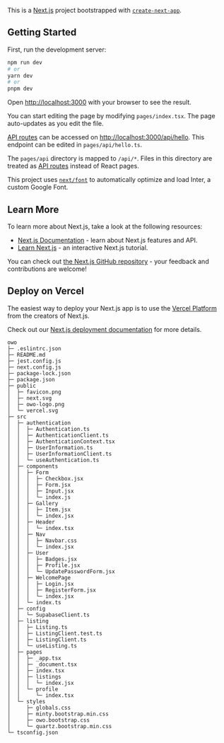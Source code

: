 This is a [Next.js](https://nextjs.org/) project bootstrapped with [`create-next-app`](https://github.com/vercel/next.js/tree/canary/packages/create-next-app).

## Getting Started

First, run the development server:

```bash
npm run dev
# or
yarn dev
# or
pnpm dev
```

Open [http://localhost:3000](http://localhost:3000) with your browser to see the result.

You can start editing the page by modifying `pages/index.tsx`. The page auto-updates as you edit the file.

[API routes](https://nextjs.org/docs/api-routes/introduction) can be accessed on [http://localhost:3000/api/hello](http://localhost:3000/api/hello). This endpoint can be edited in `pages/api/hello.ts`.

The `pages/api` directory is mapped to `/api/*`. Files in this directory are treated as [API routes](https://nextjs.org/docs/api-routes/introduction) instead of React pages.

This project uses [`next/font`](https://nextjs.org/docs/basic-features/font-optimization) to automatically optimize and load Inter, a custom Google Font.

## Learn More

To learn more about Next.js, take a look at the following resources:

- [Next.js Documentation](https://nextjs.org/docs) - learn about Next.js features and API.
- [Learn Next.js](https://nextjs.org/learn) - an interactive Next.js tutorial.

You can check out [the Next.js GitHub repository](https://github.com/vercel/next.js/) - your feedback and contributions are welcome!

## Deploy on Vercel

The easiest way to deploy your Next.js app is to use the [Vercel Platform](https://vercel.com/new?utm_medium=default-template&filter=next.js&utm_source=create-next-app&utm_campaign=create-next-app-readme) from the creators of Next.js.

Check out our [Next.js deployment documentation](https://nextjs.org/docs/deployment) for more details.

```
owo
├─ .eslintrc.json
├─ README.md
├─ jest.config.js
├─ next.config.js
├─ package-lock.json
├─ package.json
├─ public
│  ├─ favicon.png
│  ├─ next.svg
│  ├─ owo-logo.png
│  └─ vercel.svg
├─ src
│  ├─ authentication
│  │  ├─ Authentication.ts
│  │  ├─ AuthenticationClient.ts
│  │  ├─ AuthenticationContext.tsx
│  │  ├─ UserInformation.ts
│  │  ├─ UserInformationClient.ts
│  │  └─ useAuthentication.ts
│  ├─ components
│  │  ├─ Form
│  │  │  ├─ Checkbox.jsx
│  │  │  ├─ Form.jsx
│  │  │  ├─ Input.jsx
│  │  │  └─ index.js
│  │  ├─ Gallery
│  │  │  ├─ Item.jsx
│  │  │  └─ index.jsx
│  │  ├─ Header
│  │  │  └─ index.tsx
│  │  ├─ Nav
│  │  │  ├─ Navbar.css
│  │  │  └─ index.jsx
│  │  ├─ User
│  │  │  ├─ Badges.jsx
│  │  │  ├─ Profile.jsx
│  │  │  └─ UpdatePasswordForm.jsx
│  │  ├─ WelcomePage
│  │  │  ├─ Login.jsx
│  │  │  ├─ RegisterForm.jsx
│  │  │  └─ index.jsx
│  │  └─ index.ts
│  ├─ config
│  │  └─ SupabaseClient.ts
│  ├─ listing
│  │  ├─ Listing.ts
│  │  ├─ ListingClient.test.ts
│  │  ├─ ListingClient.ts
│  │  └─ useListing.ts
│  ├─ pages
│  │  ├─ _app.tsx
│  │  ├─ _document.tsx
│  │  ├─ index.tsx
│  │  ├─ listings
│  │  │  └─ index.jsx
│  │  └─ profile
│  │     └─ index.tsx
│  └─ styles
│     ├─ globals.css
│     ├─ minty.bootstrap.min.css
│     ├─ owo.bootstrap.css
│     └─ quartz.bootstrap.min.css
└─ tsconfig.json

```
